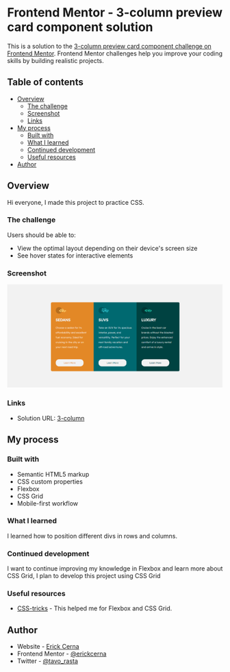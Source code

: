 # Frontend Mentor - 3-column preview card component solution

This is a solution to the [3-column preview card component challenge on Frontend Mentor](https://www.frontendmentor.io/challenges/3column-preview-card-component-pH92eAR2-). Frontend Mentor challenges help you improve your coding skills by building realistic projects. 

## Table of contents

- [Overview](#overview)
  - [The challenge](#the-challenge)
  - [Screenshot](#screenshot)
  - [Links](#links)
- [My process](#my-process)
  - [Built with](#built-with)
  - [What I learned](#what-i-learned)
  - [Continued development](#continued-development)
  - [Useful resources](#useful-resources)
- [Author](#author)




## Overview

Hi everyone, I made this project to practice CSS.

### The challenge

Users should be able to:

- View the optimal layout depending on their device's screen size
- See hover states for interactive elements

### Screenshot

![](./images/captura.png)



### Links

- Solution URL: [3-column](https://3-column.netlify.app/)


## My process

### Built with

- Semantic HTML5 markup
- CSS custom properties
- Flexbox
- CSS Grid
- Mobile-first workflow

### What I learned

I learned how to position different divs in rows and columns.



### Continued development

I want to continue improving my knowledge in Flexbox and learn more about CSS Grid, I plan to develop this project using CSS Grid

### Useful resources

- [CSS-tricks](https://css-tricks.com/snippets/css/a-guide-to-flexbox/) - This helped me for Flexbox and CSS Grid. 

## Author

- Website - [Erick Cerna](https://erick-cerna.netlify.app/)
- Frontend Mentor - [@erickcerna](https://www.frontendmentor.io/profile/erickcerna)
- Twitter - [@tavo_rasta](https://www.twitter.com/tavo_rasta)





